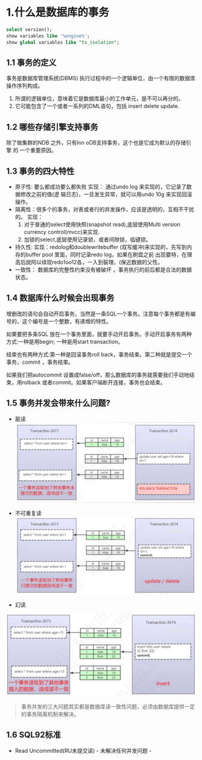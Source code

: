 
# 1.什么是数据库的事务

```sql
select version();
show variables like '%engine%';
show global variables like "tx_isolation";
```

## 1.1 事务的定义

事务是数据库管理系统(DBMS) 执行过程中的一个逻辑单位，由一个有限的数据库操作序列构成。

1. 所谓的逻辑单位，意味着它是数据库最小的工作单元，是不可以再分的。
2. 它可能包含了一个或者一系列的DML语句，包括 insert delete update.

## 1.2 哪些存储引擎支持事务

除了做集群的NDB 之外，只有Inn oDB支持事务，这个也是它成为默认的存储引擎
的 一个重要原因。

## 1.3 事务的四大特性

- 原子性: 要么都成功要么都失败
	实现： 通过undo log 来实现的，它记录了数据修改之前的值(逻 辑日志)，一旦发生异常，就可以用undo 10g 来实现回滚操作。
- 隔离性：很多个的事务，对表或者行的并发操作，应该是透明的，互相不干扰的。
	实现：
	1. 对于普通的select使用快照(snapshot read),底层使用Multi version currency control(mvcc)来实现.
	2. 加锁的select,底层使用记录锁，或者间隙锁，临键锁。
- 持久性: 
	实现：redolog和doublewritebuffer (双写缓冲)来实现的，先写到内存的buffer pool 里面，同时记录redo log，如果在刷盘之前 出现要特，在理高后說阿以续现redo1oo12各，一入到裝理，(保近数据的父性。
- 一致性： 数据库的完整性约束没有被破坏 ，事务执行的前后都是合法的数据状态。

## 1.4 数据库什么时候会出现事务

增删改的语句会自动开启事务，当然是一条SQL一个事务。注意每个事务都是有编号的，这个编号是一个整数，有递增的特性。

如果要把多条SQL 放在一个事务里面，就要手动开启事务。手动开启事务有两种方式:一种是用begin; 一种是用start transaction。

结束也有两种方式:第一种是回滚事务roll back，事务结束。第二种就是提交一个事务，commit ，事务结束。

如果我们把autocommit 设置成false/off，那么数据库的事务就需要我们手动地结束，用rolback 或者commit。如果客户端断开连接，事务也会结束。

## 1.5 事务并发会带來什么问题?

- 脏读
![](../youdaonote-images/Pasted%20image%2020230709003300.png)

- 不可重复读
![](../youdaonote-images/Pasted%20image%2020230709003343.png)

- 幻读

![](../youdaonote-images/Pasted%20image%2020230709003848.png)

> 事务并发的三大问题其实都是数据库读一致性问题，必须由数据库提供一定的事务隔离机制来解决。

## 1.6 SQL92标准

- Read Uncommitted(RU未提交读) - 未解决任何并发问题 - 